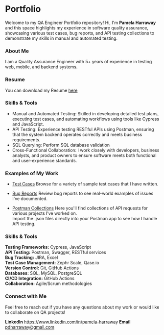 # Portfolio

Welcome to my QA Engineer Portfolio repository! Hi, I'm **Pamela Harraway** and this space highlights my experience in software quality assurance, showcasing various test cases, 
bug reports, and API testing collections to demonstrate my skills in manual and automated testing.

### About Me
I am a Quality Assurance Engineer with 5+ years of experience in testing web, mobile, and backend systems. 

### Resume
You can download my Resume [here](https://docs.google.com/document/d/1xh1Jb7g22Ebn3ojBUhuv7lY7GtDJzl8n/edit#heading=h.gjdgxs)

### Skills & Tools
- Manual and Automated Testing: Skilled in developing detailed test plans, executing test cases, and automating workflows using tools like Cypress and JavaScript.
- API Testing: Experience testing RESTful APIs using Postman, ensuring that the system backend operates correctly and meets business requirements.
- SQL Querying: Perform SQL database validation
- Cross-Functional Collaboration: I work closely with developers, business analysts, and product owners to ensure software meets both functional and user-experience standards.

### Examples of My Work
- [Test Cases](https://drive.google.com/drive/u/1/folders/1gFjDjB7OBKwGtYqhMYoT5n4mXp9FkDy8)
Browse for a variety of sample test cases that I have written.

- [Bug Reports](https://drive.google.com/drive/u/1/folders/1kIQha3MIOI-z_aaWosH3QDWk-349XnwT)
Review bug reports to see real-world examples of issues I’ve documented. 

- [Postman Collections](https://drive.google.com/drive/u/1/folders/1493wJky0fj2wuo6_4UPd9yRdbWJB36Ar)
Here you'll find collections of API requests for various projects I’ve worked on.  
Import the .json files directly into your Postman app to see how I handle API testing.

### Skills & Tools
**Testing Frameworks:** Cypress, JavaScript  
**API Testing:** Postman, Swagger, RESTful services  
**Bug Tracking:** JIRA, Excel  
**Test Case Management:** Zephr Scale, Qase.io  
**Version Control:** Git, GitHub Actions  
**Databases:** SQL, MySQL, PostgreSQL  
**CI/CD Integration:** GitHub Actions  
**Collaboration:** Agile/Scrum methodologies  

### Connect with Me
Feel free to reach out if you have any questions about my work or would like to collaborate on QA projects!

**LinkedIn** https://www.linkedin.com/in/pamela-harraway
**Email** pdharraway@gmail.com
